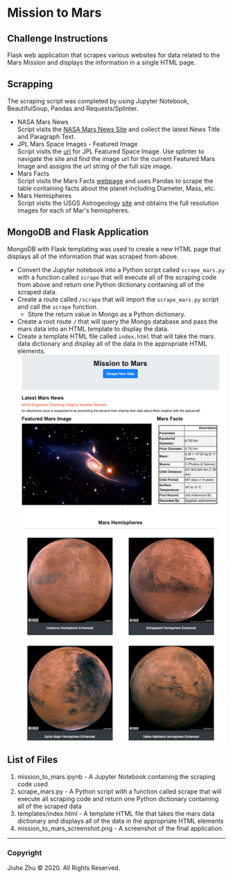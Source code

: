# Mission to Mars
## Challenge Instructions
Flask web application that scrapes various websites for data related to the Mars Mission and displays the information in a single HTML page.

## Scrapping
The scraping script was completed by using Jupyter Notebook, BeautifulSoup, Pandas and Requests/Splinter.
- NASA Mars News  
Script visits the [NASA Mars News Site](https://mars.nasa.gov/news/page=0&per_page=40&order=publish_date+desc%2Ccreated_at+desc&search=&category=19%2C165%2C184%2C204&blank_scope=Latest) and collect the latest News Title and Paragraph Text.
- JPL Mars Space Images - Featured Image  
Script visits the [url](https://www.jpl.nasa.gov/spaceimages/?search=&category=Mars) for JPL Featured Space Image. Use splinter to navigate the site and find the image url for the current Featured Mars Image and assigns the url string of the full size image.
- Mars Facts  
Script visits the Mars Facts [webpage](https://space-facts.com/mars/) and uses Pandas to scrape the table containing facts about the planet including Diameter, Mass, etc.
- Mars Hemispheres  
Script visits the USGS Astrogeology [site](https://astrogeology.usgs.gov/search/results?q=hemisphere+enhanced&k1=target&v1=Mars) and obtains the full resolution images for each of Mar's hemispheres.

## MongoDB and Flask Application
MongoDB with Flask templating was used to create a new HTML page that displays all of the information that was scraped from above.
- Convert the Jupyter notebook into a Python script called `scrape_mars.py` with a function called `scrape` that will execute all of the scraping code from above and return one Python dictionary containing all of the scraped data.
- Create a route called `/scrape` that will import the `scrape_mars.py` script and call the `scrape` function.
  - Store the return value in Mongo as a Python dictionary.
- Create a root route `/` that will query the Mongo database and pass the mars data into an HTML template to display the data.
- Create a template HTML file called `index.html` that will take the mars data dictionary and display all of the data in the appropriate HTML elements. \
![Mission_to_Mars](https://github.com/Jiuhe2020/web-scraping-challenge/blob/master/mission_to_mars_screenshot.png)

## List of Files
1. mission_to_mars.ipynb - A Jupyter Notebook containing the scraping code used
2. scrape_mars.py - A Python script with a function called scrape that will execute all scraping code and return one Python dictionary containing all of the scraped data
3. templates/index.html - A template HTML file that takes the mars data dictionary and displays all of the data in the appropriate HTML elements
4. mission_to_mars_screenshot.png - A screenshot of the final application.


---
### Copyright
Jiuhe Zhu © 2020. All Rights Reserved.
